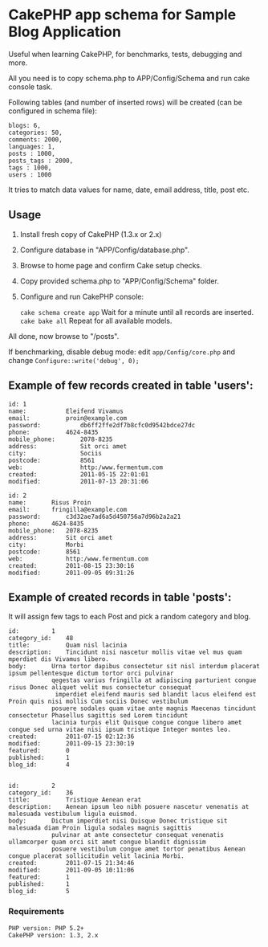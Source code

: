 # CakePHP app schema for Sample Blog Application

Useful when learning CakePHP, for benchmarks, tests, debugging and more.

All you need is to copy schema.php to APP/Config/Schema and run cake console task.

Following tables (and number of inserted rows) will be created (can be configured in schema file):

	blogs: 6, 
	categories: 50, 
	comments: 2000, 
	languages: 1,
	posts : 1000,
	posts_tags : 2000,
	tags : 1000, 
	users : 1000

It tries to match data values for name, date, email address, title, post etc.

## Usage

1. Install fresh copy of CakePHP (1.3.x or 2.x)
2. Configure database in "APP/Config/database.php".
3. Browse to home page and confirm Cake setup checks.
4. Copy provided schema.php to "APP/Config/Schema" folder.
5. Configure and run CakePHP console: 

    `cake schema create app` Wait for a minute until all records are inserted.
    `cake bake all` Repeat for all available models.

All done, now browse to "/posts".

If benchmarking, disable debug mode: edit `app/Config/core.php` and change `Configure::write('debug', 0);`


## Example of few  records created in table 'users':

	id: 1
	name:			Eleifend Vivamus
	email:			proin@example.com
	password:			db6ff2ffe2df7b8cfc0d9542bdce27dc
	phone:			4624-8435
	mobile_phone:		2078-8235
	address:			Sit orci amet
	city:				Sociis
	postcode:			8561
	web:				http:/www.fermentum.com
	created:			2011-05-15 22:01:01
	modified:			2011-07-13 20:31:06

	id: 2
	name:		Risus Proin
	email:		fringilla@example.com
	password:		c3d32ae7ad6a5d450756a7d96b2a2a21
	phone:		4624-8435
	mobile_phone:	2078-8235
	address:		Sit orci amet
	city:			Morbi
	postcode:		8561
	web:			http:/www.fermentum.com
	created:		2011-08-15 23:30:16
	modified:		2011-09-05 09:31:26

## Example of created records in table 'posts':

It will assign few tags to each Post and pick a random category and blog.

	id:			1
	category_id:	48
	title:			Quam nisl lacinia
	description:	Tincidunt nisi nascetur mollis vitae vel mus quam mperdiet dis Vivamus libero.
	body:		Urna tortor dapibus consectetur sit nisl interdum placerat ipsum pellentesque dictum tortor orci pulvinar 
				qegestas varius fringilla at adipiscing parturient congue risus Donec aliquet velit mus consectetur consequat
				 imperdiet eleifend mauris sed blandit lacus eleifend est Proin quis nisi mollis Cum sociis Donec vestibulum 
				posuere sodales quam vitae ante magnis Maecenas tincidunt consectetur Phasellus sagittis sed Lorem tincidunt 
				lacinia turpis elit Quisque congue congue libero amet congue sed urna vitae nisi ipsum tristique Integer montes leo.
	created:		2011-07-15 02:12:36
	modified:		2011-09-15 23:30:19
	featured:		0
	published:		1
	blog_id:		4


	id:			2
	category_id:	36
	title:			Tristique Aenean erat
	description:	Aenean ipsum leo nibh posuere nascetur venenatis at malesuada vestibulum ligula euismod.
	body:		Dictum imperdiet nisi Quisque Donec tristique sit malesuada diam Proin ligula sodales magnis sagittis
				pulvinar at ante consectetur consequat venenatis ullamcorper quam orci sit amet congue blandit dignissim 
				posuere vestibulum congue amet tortor penatibus Aenean congue placerat sollicitudin velit lacinia Morbi.
	created:		2011-07-15 21:34:46
	modified:		2011-09-05 10:11:06
	featured:		1
	published:		1
	blog_id:		5


### Requirements

    PHP version: PHP 5.2+
    CakePHP version: 1.3, 2.x
